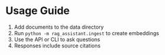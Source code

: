 ﻿# Usage Guide

1. Add documents to the data directory
2. Run `python -m rag_assistant.ingest` to create embeddings
3. Use the API or CLI to ask questions
4. Responses include source citations
